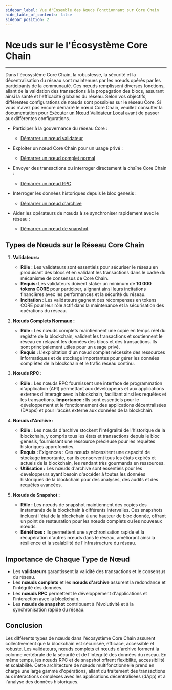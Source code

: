 ```yaml
---
sidebar_label: Vue d'Ensemble des Nœuds Fonctionnant sur Core Chain
hide_table_of_contents: false
sidebar_position: 2
---
```


# Nœuds sur le l'Écosystème Core Chain

---

Dans l'écosystème Core Chain, la robustesse, la sécurité et la décentralisation du réseau sont maintenues par les nœuds opérés par les participants de la communauté. Ces nœuds remplissent diverses fonctions, allant de la validation des transactions à la propagation des blocs, assurant ainsi la santé et l'efficacité globales du réseau. Selon vos objectifs, différentes configurations de nœuds sont possibles sur le réseau Core. Si vous n'avez pas encore démarré le nœud Core Chain, veuillez consulter la documentation pour [Exécuter un Nœud Validateur Local](/i18n/fr/docusaurus-plugin-content-docs/current/Node/validator/running-validator.md) avant de passer aux différentes configurations.

- Participer à la gouvernance du réseau Core :

  - [Démarrer un nœud validateur](/i18n/fr/docusaurus-plugin-content-docs/current/Node/config/validator-node-config.md)

- Exploiter un nœud Core Chain pour un usage privé :
  - [Démarrer un nœud complet normal](/i18n/fr/docusaurus-plugin-content-docs/current/Node/Full-Node/on-mainnet.md)

- Envoyer des transactions ou interroger directement la chaîne Core Chain :

  - [Démarrer un nœud RPC](/i18n/fr/docusaurus-plugin-content-docs/current/Node/config/rpc-node-config.md)

- Interroger les données historiques depuis le bloc genesis :

  - [Démarrer un nœud d'archive](/i18n/fr/docusaurus-plugin-content-docs/current/Node/config/archive-node-config.md)

- Aider les opérateurs de nœuds à se synchroniser rapidement avec le réseau :

  - [Démarrer un nœud de snapshot](/i18n/fr/docusaurus-plugin-content-docs/current/Node/config/snapshot-node-config.md)

## Types de Nœuds sur le Réseau Core Chain

1. **Validateurs:**
   - **Rôle :** Les validateurs sont essentiels pour sécuriser le réseau en produisant des blocs et en validant les transactions dans le cadre du mécanisme de consensus de Core Chain.
   - **Requis:** Les validateurs doivent staker un minimum de **10 000 tokens CORE** pour participer, alignant ainsi leurs incitations financières avec les performances et la sécurité du réseau.
   - **Incitation :** Les validateurs gagnent des récompenses en tokens CORE pour leur rôle actif dans la maintenance et la sécurisation des opérations du réseau.

2. **Nœuds Complets Normaux :**
   - **Rôle :** Les nœuds complets maintiennent une copie en temps réel du registre de la blockchain, valident les transactions et soutiennent le réseau en relayant les données des blocs et des transactions. Ils sont principalement utiles pour un usage privé.
   - **Requis :** L'exploitation d'un nœud complet nécessite des ressources informatiques et de stockage importantes pour gérer les données complètes de la blockchain et le trafic réseau continu.

3. **Nœuds RPC :**
   - **Rôle :** Les nœuds RPC fournissent une interface de programmation d'application (API) permettant aux développeurs et aux applications externes d'interagir avec la blockchain, facilitant ainsi les requêtes et les transactions.
     **Importance :** Ils sont essentiels pour le développement et le fonctionnement des applications décentralisées (DApps) et pour l'accès externe aux données de la blockchain.

4. **Nœuds d'Archive :**
   - **Rôle :** Les nœuds d'archive stockent l'intégralité de l'historique de la blockchain, y compris tous les états et transactions depuis le bloc genesis, fournissant une ressource précieuse pour les requêtes historiques approfondies.
   - **Requis :** Exigences : Ces nœuds nécessitent une capacité de stockage importante, car ils conservent tous les états expirés et actuels de la blockchain, les rendant très gourmands en ressources.
   - **Utilisation :** Les nœuds d'archive sont essentiels pour les développeurs ayant besoin d'accéder à toutes les données historiques de la blockchain pour des analyses, des audits et des requêtes avancées.

5. **Nœuds de Snapshot :**
   - **Rôle :** Les nœuds de snapshot maintiennent des copies des instantanés de la blockchain à différents intervalles. Ces snapshots incluent l'état de la blockchain à une hauteur de bloc donnée, offrant un point de restauration pour les nœuds complets ou les nouveaux nœuds.
   - **Bénéfices :** Ils permettent une synchronisation rapide et la récupération d'autres nœuds dans le réseau, améliorant ainsi la résilience et la scalabilité de l'infrastructure du réseau.

## Importance de Chaque Type de Nœud

- Les **validateurs** garantissent la validité des transactions et le consensus du réseau.
- Les **nœuds complets** et les **nœuds d'archive** assurent la redondance et l'intégrité des données.
- Les **nœuds RPC** permettent le développement d'applications et l'interaction avec la blockchain.
- Les **nœuds de snapshot** contribuent à l'évolutivité et à la synchronisation rapide du réseau.

## Conclusion

Les différents types de nœuds dans l'écosystème Core Chain assurent collectivement que la blockchain est sécurisée, efficace, accessible et robuste. Les validateurs, nœuds complets et nœuds d'archive forment la colonne vertébrale de la sécurité et de l'intégrité des données du réseau. En même temps, les nœuds RPC et de snapshot offrent flexibilité, accessibilité et scalabilité. Cette architecture de nœuds multifonctionnelle prend en charge une large gamme d'opérations, allant du traitement des transactions aux interactions complexes avec les applications décentralisées (dApp) et à l'analyse des données historiques.
